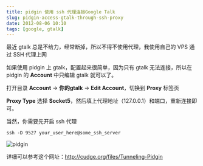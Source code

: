```yaml
---
title: pidgin 使用 ssh 代理连接Google Talk
slug: pidgin-access-gtalk-through-ssh-proxy
date: 2012-08-06 10:10
tags: [google, gtalk]
---
```


最近 gtalk 总是不给力，经常断掉，所以不得不使用代理，我使用自己的 VPS 通过 SSH 代理上网

如果使用 pidgin 上 gtalk，配置起来很简单，因为只有 gtalk 无法连接，所以在 pidgin 的 
**Account** 中只编辑 gtalk 就可以了。

打开目录 **Account** -> **你的gtalk** -> **Edit Account**，切换到 **Proxy** 标签页

**Proxy Type** 选择 **Socket5**，然后填上代理地址（127.0.0.1）和端口，重新连接即可。

当然，你需要先开启 ssh 代理

    ssh -D 9527 your_user_here@some_ssh_server

![pidgin](http://pic.yupoo.com/greatghoul_v/CazvmTrf/H3VHH.png)

详细可以参考这个网址：<http://cudge.org/files/Tunneling-Pidgin>
